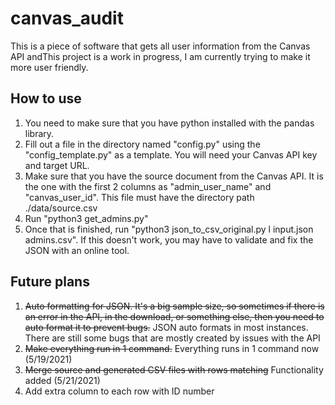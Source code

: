 # canvas_audit
This is a piece of software that gets all user information from the Canvas API andThis project is a work in progress, I am currently trying to make it more user friendly.


## How to use
1) You need to make sure that you have python installed with the pandas library.
2) Fill out a file in the directory named "config.py" using the "config_template.py" as a template. You will need your Canvas API key and target URL.
3) Make sure that you have the source document from the Canvas API. It is the one with the first 2 columns as "admin_user_name" and	"canvas_user_id". This file must have the directory path ./data/source.csv
5) Run "python3 get_admins.py" 
6) Once that is finished, run "python3 json_to_csv_original.py l input.json admins.csv". If this doesn't work, you may have to validate and fix the JSON with an online tool.

## Future plans
1) ~~Auto formatting for JSON. It's a big sample size, so sometimes if there is an error in the API, in the download, or something else, then you need to auto format it to prevent bugs.~~ JSON auto formats in most instances. There are still some bugs that are mostly created by issues with the API
2) ~~Make everything run in 1 command.~~ Everything runs in 1 command now (5/19/2021)
3) ~~Merge source and generated CSV files with rows matching~~ Functionality added (5/21/2021)
4) Add extra column to each row with ID number


